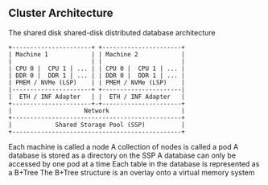 ## Cluster Architecture

The shared disk shared-disk distributed database architecture

```
+----------------------+ +----------------------+
| Machine 1            | | Machine 2            |
|                      | |                      |
| CPU 0 |  CPU 1 | ... | | CPU 0 |  CPU 1 | ... |
| DDR 0 |  DDR 1 | ... | | DDR 0 |  DDR 1 | ... |
| PMEM / NVMe (LSP)    | | PMEM / NVMe (LSP)    |
|----------------------+ +----------------------|
|  ETH / INF Adapter   | |  ETH / INF Adapter   |
+----------------------+-+----------------------+
|                    Network                    |
+-----------------------------------------------+
|            Shared Storage Pool (SSP)          |
+-----------------------------------------------+
```

Each machine is called a node
A collection of nodes is called a pod
A database is stored as a directory on the SSP
A database can only be accessed by one pod at a time
Each table in the database is represented as a B+Tree
The B+Tree structure is an overlay onto a virtual memory system
